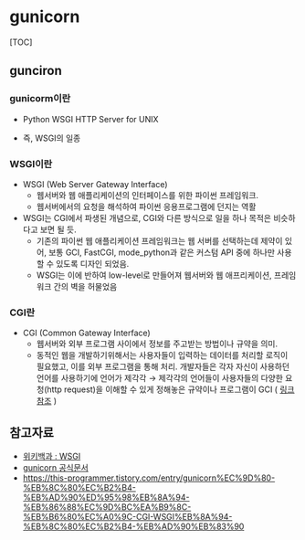 # gunicorn

[TOC]

## gunciron

### gunicorm이란

- Python WSGI HTTP Server for UNIX

- 즉, WSGI의 일종

  

### WSGI이란

- WSGI (Web Server Gateway Interface)
  - 웹서버와 웹 애플리케이션의 인터페이스를 위한 파이썬 프레임워크.
  - 웹서버에서의 요청을 해석하여 파이썬 응용프로그램에 던지는 역활
- WSGI는 CGI에서 파생된 개념으로, CGI와 다른 방식으로 일을 하나 목적은 비슷하다고 보면 될 듯.
  - 기존의 파이썬 웹 애플리케이션 프레임워크는 웹 서버를 선택하는데 제약이 있어, 보통 GCI, FastCGI, mode_python과 같은 커스텀 API 중에 하나만 사용할 수 있도록 디자인 되었음.
  - WSGI는 이에 반하여 low-level로 만들어져 웹서버와 웹 애프리케이션, 프레임워크 간의 벽을 허물었음

### CGI란

- CGI (Common Gateway Interface)
  - 웹서버와 외부 프로그램 사이에서 정보를 주고받는 방법이나 규약을 의미.
  - 동적인 웹을 개발하기위해서는 사용자들이 입력하는 데이터를 처리할 로직이 필요했고, 이를 외부 프로그램을 통해 처리.
    개발자들은 각자 자신이 사용하던 언어를 사용하기에 언어가 제각각 → 제각각의 언어들이 사용자들의 다양한 요청(http request)을 이해할 수 있게 정해놓은 규약이나 프로그램이 GCI ( [링크참조](https://this-programmer.tistory.com/entry/gunicorn%EC%9D%80-%EB%8C%80%EC%B2%B4-%EB%AD%90%ED%95%98%EB%8A%94-%EB%86%88%EC%9D%BC%EA%B9%8C-%EB%B6%80%EC%A0%9C-CGI-WSGI%EB%8A%94-%EB%8C%80%EC%B2%B4-%EB%AD%90%EB%83%90) )



## 참고자료

- [위키백과 : WSGI](https://ko.wikipedia.org/wiki/%EC%9B%B9_%EC%84%9C%EB%B2%84_%EA%B2%8C%EC%9D%B4%ED%8A%B8%EC%9B%A8%EC%9D%B4_%EC%9D%B8%ED%84%B0%ED%8E%98%EC%9D%B4%EC%8A%A4)
- [gunicorn 공식문서](https://docs.gunicorn.org/en/stable/)
- https://this-programmer.tistory.com/entry/gunicorn%EC%9D%80-%EB%8C%80%EC%B2%B4-%EB%AD%90%ED%95%98%EB%8A%94-%EB%86%88%EC%9D%BC%EA%B9%8C-%EB%B6%80%EC%A0%9C-CGI-WSGI%EB%8A%94-%EB%8C%80%EC%B2%B4-%EB%AD%90%EB%83%90

